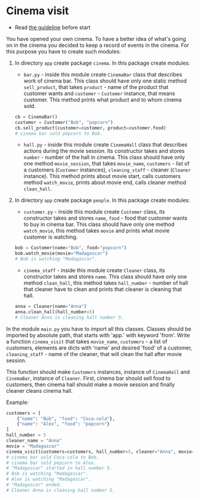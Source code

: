 # Cinema visit

- Read [the guideline](https://github.com/mate-academy/py-task-guideline/blob/main/README.md) before start

You have opened your own cinema. To have a better idea 
of what's going on in the cinema 
you decided to keep a record of events in the cinema.
For this purpose you have to create such modules:

1. In directory `app` create package `cinema`. In this
package create modules:  
   - `bar.py` - inside this module create `CinemaBar`
   class that describes work of cinema bar.
   This class should have only one static method `sell_product`,
   that takes `product` - name of the product that customer wants
   and `customer` - `Customer` instance, that means customer.
   This method prints what product and to whom cinema sold.
   
   ```python
   cb = CinemaBar()
   customer = Customer("Bob", "popcorn")
   cb.sell_product(customer=customer, product=customer.food)
   # cinema bar sold popcorn to Bob.
   ```

   - `hall.py` - inside this module create `CinemaHall`
   class that describes actions during the movie session. Its
   constructor takes and stores `number` - number of the hall
   in cinema.
   This class should have only one method `movie_session`, that
   takes `movie_name`, `customers` - list of a customers
   (`Customer` instances), `cleaning_staff` - cleaner (`Cleaner` 
   instance). This method prints about movie start, calls 
   customers method `watch_movie`, prints about movie end,
   calls cleaner method `clean_hall`.
2. In directory `app` create package `people`. In this package
   create modules:
   - `customer.py` - inside this module create `Customer` class,
   its constructor takes and stores `name`, `food` - food that 
   customer wants to buy in cinema bar. 
   This class should have only one method `watch_movie`, this 
   method takes `movie` and prints what movie customer is watching.
   
   ```python
   bob = Customer(name="Bob", food="popcorn")
   bob.watch_movie(movie="Madagascar")
   # Bob is watching "Madagascar".
   ```
   
   - `cinema_staff` - inside this module create `Cleaner` class,
   its constructor takes and stores `name`. 
   This class should have only one method `clean_hall`, this method
   takes `hall_number` - number of hall that cleaner have to clean and
   prints that cleaner is cleaning that hall.

   ```python
   anna = Cleaner(name="Anna")
   anna.clean_hall(hall_number=5)
   # Cleaner Anna is cleaning hall number 5.
   ```

In the module `main.py` you have to import all this classes. Classes
should be imported by absolute path, that starts with 'app.' with 
keyword 'from'. Write a
function `cinema_visit` that takes `movie_name`, `customers` - a list 
of customers, elements are dicts with 'name' and desired 'food' of a 
customer, `cleaning_staff` - name of the cleaner, that will clean the
hall after movie session.

This function should make `Customers` instances, instance of `CinemaHall`
and `CinemaBar`, instance of `Cleaner`. First, cinema bar should sell food to
customers, then cinema hall should make a movie session and finally cleaner
cleans cinema hall.

Example: 
```python
customers = [
    {"name": "Bob", "food": "Coca-cola"},
    {"name": "Alex", "food": "popcorn"}
]
hall_number = 5
cleaner_name = "Anna"
movie = "Madagascar"
cinema_visit(customers=customers, hall_number=5, cleaner="Anna", movie="Madagascar")
# cinema bar sold Coca-cola to Bob.
# cinema bar sold popcorn to Alex.
# "Madagascar" started in hall number 5.
# Bob is watching "Madagascar".
# Alex is watching "Madagascar".
# "Madagascar" ended.
# Cleaner Anna is cleaning hall number 5.
```
